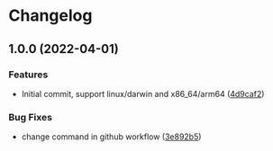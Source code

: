 # Changelog

## 1.0.0 (2022-04-01)


### Features

* Initial commit, support linux/darwin and x86_64/arm64 ([4d9caf2](https://www.github.com/spencergilbert/asdf-protolint/commit/4d9caf2b720361ea41544abc37a19011179719e6))


### Bug Fixes

* change command in github workflow ([3e892b5](https://www.github.com/spencergilbert/asdf-protolint/commit/3e892b5d125807a7be23d3cff41bb68ca2bf3e08))
